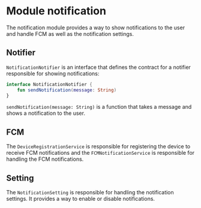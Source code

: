 # Module notification

The notification module provides a way to show notifications to the user and handle FCM as well as
the notification settings.

## Notifier

`NotificationNotifier` is an interface that defines the contract for a notifier responsible for
showing notifications:

```kotlin
interface NotificationNotifier {
    fun sendNotification(message: String)
}
```

`sendNotification(message: String)` is a function that takes a message and shows a notification to
the user.

## FCM

The `DeviceRegistrationService` is responsible for registering the device to receive FCM
notifications and the `FCMNotificationService` is responsible for handling the FCM notifications.

## Setting

The `NotificationSetting` is responsible for handling the notification settings. It provides a way
to enable or disable notifications.
